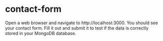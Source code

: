 # contact-form

Open a web browser and navigate to http://localhost:3000. You should see your contact form. Fill it out and submit it to test if the data is correctly stored in your MongoDB database.
